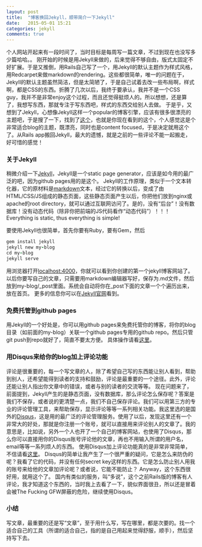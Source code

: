 ```yaml
---
layout: post
title:  "博客换回Jekyll，顺带简介一下Jekyll" 
date:   2015-05-01 15:21
categories: jekyll
comments: true
---
```


个人网站开起来有一段时间了，当时目标是每周写一篇文章，不过到现在也没写多少篇哈哈。。
刚开始的时候是用Jekyll来做的，后来觉得不够自由，版式太固定不好扩展。于是又推倒，用Rails自己写了一个，用Jekyll的默认主题作为样式风格，用Redcarpet来做markdown的rendering。这些都很简单，唯一的问题在于，Jekyll的默认主题虽然简洁，但是太简陋了，于是自己试着去改一些布局啊，样式啊，都是CSS的东西。折腾了几次以后，我终于要承认，我并不是一个CSS guy，我并不是非常enjoy这个过程，而且还觉得挺烦人的。所以想想，还是算了，我想写东西，那就专注于写东西吧，样式的东西交给别人去做。
于是乎，又想到了Jekyll，心想像Jekyll这样一个popular的博客引擎，应该有很多很漂亮的主题吧，于是搜了一下，找到了[这个](http://jekyllthemes.org/themes/hmfaysal-omega-theme/)，也就是你现在看到的这个，个人感觉这是个非常适合blog的主题，既漂亮，同时也是content focused，于是决定就用这个了。从Rails app搬回Jekyll，最大的遗憾，就是之前的一些评论不能一起搬走，好可惜的感觉！

### 关于Jekyll
稍微介绍一下[Jekyll](http://jekyllrb.com/)，Jekyll是一个static page generator，应该是如今用的最广泛的吧，因为github pages用的是这个。
Jekyll的工作原理，类似于一个文本转化器，它的原材料是[markdown](http://www.chriszou.com/learn-markdown-in-one-minute)文本，经过它的转换以后，变成了由HTML/CSS/JS组成的静态页面，这些静态页面产生以后，你把他们放到nginx或apache的root directory，就可以通过互联网访问了。是的，没有“后台”！没有数据库！没有动态代码（除非你把前端的JS代码看作“动态代码”）！！！Everything is static, thus everything is simple!

要使用Jekyll也很简单，首先你要有Ruby，要有Gem，然后

```Ruby
gem install jekyll
jekyll new my-blog
cd my-blog
jekyll serve
```

用浏览器打开[localhost:4000](localhost:4000)，你就可以看到你创建的第一个jekyll博客网站了。以后你要写自己的文章，只需要用markdown编辑器写好，保存为.md文件，然后放到my-blog/\_post里面。系统会自动将你在\_post下面的文章一个个遍历出来，放在首页。
更多的信息你可以在[Jekyll官网](http://jekyllrb.com)看到。

### 免费托管到github pages
用Jekyll的一个好处是，你可以用github pages来免费托管你的博客，将你的blog目录（如前面的my-blog）关联一个github pages专用的github repo。然后只管git push到repo就好了，简直不要太方便。
具体操作请看[这里](https://help.github.com/articles/using-jekyll-with-pages/)。

### 用Disqus来给你的blog加上评论功能
评论是很重要的，每一个写文章的人，除了希望自己写的东西能让别人看到，帮助到别人，还希望能得到读者的支持和鼓励，评论是最重要的一个途径。此外，评论还能让别人指出你文章中的错误，或者与别的读者的交流等等。
现在问题来了，前面提到，Jekyll产生的是静态页面，没有数据库，那么评论怎么保存呢？答案是我们不保存，或者说的更清楚一点，我们不自己保存评论。我们可以用第三方的专业的评论管理工具，来帮助保存，显示评论等等一系列相关功能。我这里选的是国外的[Disqus](https://disqus.com)，这是用的最广泛的评论管理服务。使用了以后，发现这里还有一个非常大的好处，那就是你注册一个账号，就可以直接用来评论别人的文章了。我的意思是，比如说，另外一个人也开了一个自己的博客网站，也使用了Disqus，那么你可以直接用你的Disqus账号评论他的文章，再也不用输入所谓的用户名，email等等一系列烦人的东西。
使用Disqus加上评论功能真的是非常非常简单，不信请看[这里](https://help.disqus.com/customer/portal/articles/472138-jekyll-installation-instructions)。
Disqus的简单让我产生了一个很严重的疑问，它是怎么来防伪的呢？我看了它的代码，并没有任何secret key这样的东西。它是怎么防止别人用我的账号来给他的文章加评论呢？或者说，它能不能防止？
Anyway，这个东西很好用，就用这个了。
国内有类似的服务，叫“多说”，这个之前Rails版的博客有人评论，我才知道这个东西的，当时我上去看了一下，貌似界面很丑，所以还是冒着会被The Fucking GFW屏蔽的危险，继续使用Disqus。

### 小结
写文章，最重要的还是写“文章”，至于用什么写，写在哪里，都是次要的。找一个适合自己的工具（所谓的适合自己，指的是自己用起来觉得舒服，顺手），然后坚持写下去。
